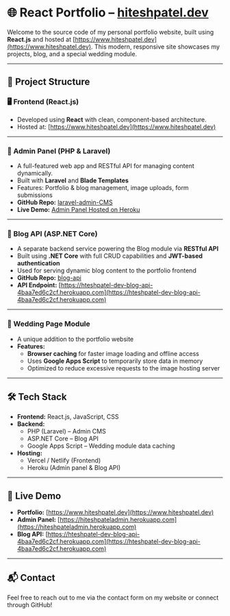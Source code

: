 
# 🌐 React Portfolio – [hiteshpatel.dev](https://www.hiteshpatel.dev)

Welcome to the source code of my personal portfolio website, built using **React.js** and hosted at [https://www.hiteshpatel.dev](https://www.hiteshpatel.dev). This modern, responsive site showcases my projects, blog, and a special wedding module.

---

## 🔧 Project Structure

### 🖥️ Frontend (React.js)
- Developed using **React** with clean, component-based architecture.
- Hosted at: [https://www.hiteshpatel.dev](https://www.hiteshpatel.dev)

---

### 🔐 Admin Panel (PHP & Laravel)
- A full-featured web app and RESTful API for managing content dynamically.
- Built with **Laravel** and **Blade Templates**
- Features: Portfolio & blog management, image uploads, form submissions
- **GitHub Repo:** [laravel-admin-CMS](https://github.com/Hitesh297/laravel-admin-CMS.git)  
- **Live Demo:** [Admin Panel Hosted on Heroku](https://hiteshpateladmin.herokuapp.com)

---

### 📰 Blog API (ASP.NET Core)
- A separate backend service powering the Blog module via **RESTful API**
- Built using **.NET Core** with full CRUD capabilities and **JWT-based authentication**
- Used for serving dynamic blog content to the portfolio frontend
- **GitHub Repo:** [blog-api](https://github.com/Hitesh297/blog-api.git)  
- **API Endpoint:** [https://hteshpatel-dev-blog-api-4baa7ed6c2cf.herokuapp.com](https://hteshpatel-dev-blog-api-4baa7ed6c2cf.herokuapp.com)

---

### 💍 Wedding Page Module
- A unique addition to the portfolio website
- **Features:**
  - **Browser caching** for faster image loading and offline access
  - Uses **Google Apps Script** to temporarily store data in memory
  - Optimized to reduce excessive requests to the image hosting server

---

## 🛠️ Tech Stack

- **Frontend:** React.js, JavaScript, CSS
- **Backend:**
  - PHP (Laravel) – Admin CMS
  - ASP.NET Core – Blog API
  - Google Apps Script – Wedding module data caching
- **Hosting:**
  - Vercel / Netlify (Frontend)
  - Heroku (Admin panel & Blog API)

---

## 🚀 Live Demo

- **Portfolio:** [https://www.hiteshpatel.dev](https://www.hiteshpatel.dev)
- **Admin Panel:** [https://hiteshpateladmin.herokuapp.com](https://hiteshpateladmin.herokuapp.com)
- **Blog API:** [https://hteshpatel-dev-blog-api-4baa7ed6c2cf.herokuapp.com](https://hteshpatel-dev-blog-api-4baa7ed6c2cf.herokuapp.com)

---

## 📬 Contact

Feel free to reach out to me via the contact form on my website or connect through GitHub!
